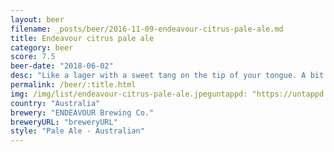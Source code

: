 ```yaml
---
layout: beer
filename: _posts/beer/2016-11-09-endeavour-citrus-pale-ale.md
title: Endeavour citrus pale ale
category: beer
score: 7.5
beer-date: "2018-06-02"
desc: "Like a lager with a sweet tang on the tip of your tongue. A bit strange but works well"
permalink: /beer/:title.html
img: /img/list/endeavour-citrus-pale-ale.jpeguntappd: "https://untappd.com/b/endeavour-brewing-co--citrus-pale-ale/2468107"
country: "Australia"
brewery: "ENDEAVOUR Brewing Co."
breweryURL: "breweryURL"
style: "Pale Ale - Australian"
---
```

